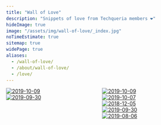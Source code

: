 ```yaml
---
title: "Wall of Love"
description: "Snippets of love from Techqueria members ❤️"
hideImage: true
image: "/assets/img/wall-of-love/_index.jpg"
noTimeEstimate: true
sitemap: true
widePage: true
aliases:
  - /wall-of-love/
  - /about/wall-of-love/
  - /love/
---
```


<div class="columns has-text-centered">
  <div class="column">
    <a href="https://twitter.com/gabrielainsf/status/1182183329824559105"><img alt="2019-10-09" data-src="/assets/img/wall-of-love/2019-10-09-2.jpg" src="/assets/img/wall-of-love/2019-10-09-2.jpg"></a>
    <br>
    <a href="/assets/img/wall-of-love/2019-09-30-2.jpg"><img alt="2019-09-30" data-src="/assets/img/wall-of-love/2019-09-30-2.jpg" src="/assets/img/wall-of-love/2019-09-30-2.jpg"></a>
  </div>
  <div class="column">
    <a href="/assets/img/wall-of-love/2019-10-09-1.jpg"><img alt="2019-10-09" data-src="/assets/img/wall-of-love/2019-10-09-1.jpg" src="/assets/img/wall-of-love/2019-10-09-1.jpg"></a>
    <br>
    <a href="/assets/img/wall-of-love/2019-10-07.jpg"><img alt="2019-10-07" data-src="/assets/img/wall-of-love/2019-10-07.jpg" src="/assets/img/wall-of-love/2019-10-07.jpg"></a>
    <br>
    <a href="/assets/img/wall-of-love/2018-12-05.jpg"><img alt="2018-12-05" data-src="/assets/img/wall-of-love/2018-12-05.jpg" src="/assets/img/wall-of-love/2018-12-05.jpg"></a>
    <br>
    <a href="/assets/img/wall-of-love/2019-09-30-1.jpg"><img alt="2019-09-30" data-src="/assets/img/wall-of-love/2019-09-30-1.jpg" src="/assets/img/wall-of-love/2019-09-30-1.jpg"></a>
    <br>
    <a href="https://twitter.com/AndyCabistan/status/1158753699469987842"><img alt="2019-08-06" data-src="/assets/img/wall-of-love/2019-08-06.jpg" src="/assets/img/wall-of-love/2019-08-06.jpg"></a>
  </div>
</div>

<!--
## Testimonials (Text)

### [Gabriela Contreras-Cisneros](/assets/img/wall-of-love/2019-10-09-2.jpg), 10/9/19

I began attending @Techqueria events ever since I made up my mind on switching careers (from teaching to software engineering) about two years ago. Last October, while I was interviewing for my first software engineering job, I went to an informal lunch in the Mission w/ other Techqueria members (yay for spontaneous meet-ups). After sharing my story, even though we were all essentially strangers, I felt like they believed in me and my ability in getting a job.

A few weeks later, I received an offer from where I wanted to work most (yay), and I can’t help but feel gratitude for the people at that lunch. Something so seemingly inconsequential like someone saying “oh you’ll for sure get it” can truly go far.

So today when I attended the Engineering Dinner hosted by @Techqueria & @crunchbase, I felt in community as a Latina and as an engineer.

(It’s actually the first engineering-specific event that I’ve attended since starting my new career and not once did I doubt my belonging.)

ANYWAY,

- hype the hell outta people because you don’t know how impactful it may be
- find your communities!
-->